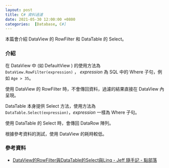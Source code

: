 ```yaml
---
layout: post
title: C# 資料過濾
date: 2021-05-30 12:00:00 +0800
categories:  [Database, C#]
--- 
```


本篇會介紹 DataView 的 RowFilter 和 DataTable 的 Select。

### 介紹

在 DataView 中 (如 DefaultView ) 的使用方法為 `DataView.RowFilter(expression)` ， *expression* 為 SQL 中的 Where 子句，例如 `Age > 35`。

使用 DataView 的 RowFilter 時，不會傳回資料，過濾的結果直接在 DataView 內呈現。

DataTable 本身提供 Select 方法，使用方法為 `DataTable.Select(expression)`，*expression* 一樣為 Where 子句。

使用 DataTable 的 Select 時，會傳回 DataRow 陣列。

根據參考資料的測試，使用 DataView 的耗時較低。

### 參考資料

- [DataView的RowFilter與DataTable的Select與Linq - Jeff 隨手記 - 點部落](https://dotblogs.com.tw/jeff-yeh/2010/09/28/17972)